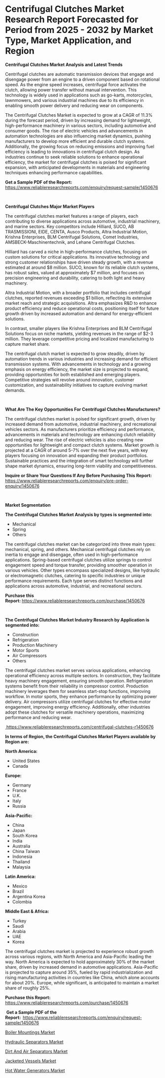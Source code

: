 <p><h1>Centrifugal Clutches Market Research Report Forecasted for Period from 2025 -  2032 by Market Type, Market Application, and Region</h1></p><p><strong>Centrifugal Clutches Market Analysis and Latest Trends</strong></p>
<p><p>Centrifugal clutches are automatic transmission devices that engage and disengage power from an engine to a driven component based on rotational speed. As the engine speed increases, centrifugal force activates the clutch, allowing power transfer without manual intervention. This technology is widely used in applications such as go-karts, motorcycles, lawnmowers, and various industrial machines due to its efficiency in enabling smooth power delivery and reducing wear on components.</p><p>The Centrifugal Clutches Market is expected to grow at a CAGR of 11.3% during the forecast period, driven by increasing demand for lightweight, high-performance machinery in various sectors, including automotive and consumer goods. The rise of electric vehicles and advancements in automation technologies are also influencing market dynamics, pushing manufacturers to develop more efficient and durable clutch systems. Additionally, the growing focus on reducing emissions and improving fuel efficiency is leading to innovations in centrifugal clutch design. As industries continue to seek reliable solutions to enhance operational efficiency, the market for centrifugal clutches is poised for significant expansion, with anticipated developments in materials and engineering techniques enhancing performance capabilities.</p></p>
<p><strong>Get a Sample PDF of the Report:&nbsp;</strong> <a href="https://www.reliableresearchreports.com/enquiry/request-sample/1450676?utm_campaign=38&utm_medium=2&utm_source=Github&utm_content=ia&utm_term=22022025&utm_id=centrifugal-clutches">https://www.reliableresearchreports.com/enquiry/request-sample/1450676</a></p>
<p>&nbsp;</p>
<p><strong>Centrifugal Clutches Major Market Players</strong></p>
<p><p>The centrifugal clutches market features a range of players, each contributing to diverse applications across automotive, industrial machinery, and marine sectors. Key competitors include Hilliard, SUCO, AB TRASMISSIONI, EIDE, CENTA, Ausco Products, Altra Industrial Motion, Krishna Enterprises, BLM Centrifugal Solutions, Comet Industries, AMSBECK-Maschinentechnik, and Lehane Centrifugal Clutches.</p><p>Hilliard has carved a niche in high-performance clutches, focusing on custom solutions for critical applications. Its innovative technology and strong customer relationships have driven steady growth, with a revenue estimated at around $8 million. SUCO, known for its reliable clutch systems, has robust sales, valued at approximately $7 million, and focuses on precision engineering and durability, catering to both light and heavy machinery.</p><p>Altra Industrial Motion, with a broader portfolio that includes centrifugal clutches, reported revenues exceeding $1 billion, reflecting its extensive market reach and strategic acquisitions. Altra emphasizes R&D to enhance product efficiency and reduce operational costs, positioning itself for future growth driven by increased automation and demand for energy-efficient solutions.</p><p>In contrast, smaller players like Krishna Enterprises and BLM Centrifugal Solutions focus on niche markets, yielding revenues in the range of $2-3 million. They leverage competitive pricing and localized manufacturing to capture market share.</p><p>The centrifugal clutch market is expected to grow steadily, driven by automation trends in various industries and increasing demand for efficient transmission systems. With advancements in technology and a growing emphasis on energy efficiency, the market size is projected to expand, providing opportunities for both established and emerging players. Competitive strategies will revolve around innovation, customer customization, and sustainability initiatives to capture evolving market demands.</p></p>
<p>&nbsp;</p>
<p><strong>What Are The Key Opportunities For Centrifugal Clutches Manufacturers?</strong></p>
<p><p>The centrifugal clutches market is poised for significant growth, driven by increased demand from automotive, industrial machinery, and recreational vehicles sectors. As manufacturers prioritize efficiency and performance, advancements in materials and technology are enhancing clutch reliability and reducing wear. The rise of electric vehicles is also creating new opportunities for lightweight and compact clutch systems. Market growth is projected at a CAGR of around 5-7% over the next five years, with key players focusing on innovation and expanding their product portfolios. Sustainable practices and the integration of smart technology will further shape market dynamics, ensuring long-term viability and competitiveness.</p></p>
<p><strong>Inquire or Share Your Questions If Any Before Purchasing This Report:</strong> <a href="https://www.reliableresearchreports.com/enquiry/pre-order-enquiry/1450676?utm_campaign=38&utm_medium=2&utm_source=Github&utm_content=ia&utm_term=22022025&utm_id=centrifugal-clutches">https://www.reliableresearchreports.com/enquiry/pre-order-enquiry/1450676</a></p>
<p>&nbsp;</p>
<p><strong>Market Segmentation</strong></p>
<p><strong>The Centrifugal Clutches Market Analysis by types is segmented into:</strong></p>
<p><ul><li>Mechanical</li><li>Spring</li><li>Others</li></ul></p>
<p><p>The centrifugal clutches market can be categorized into three main types: mechanical, spring, and others. Mechanical centrifugal clutches rely on inertia to engage and disengage, often used in high-performance applications. Spring-based centrifugal clutches utilize springs to control engagement speed and torque transfer, providing smoother operation in various vehicles. Other types encompass specialized designs, like hydraulic or electromagnetic clutches, catering to specific industries or unique performance requirements. Each type serves distinct functions and applications across automotive, industrial, and recreational sectors.</p></p>
<p><strong>Purchase this Report:&nbsp;</strong><a href="https://www.reliableresearchreports.com/purchase/1450676?utm_campaign=38&utm_medium=2&utm_source=Github&utm_content=ia&utm_term=22022025&utm_id=centrifugal-clutches">https://www.reliableresearchreports.com/purchase/1450676</a></p>
<p>&nbsp;</p>
<p><strong>The Centrifugal Clutches Market Industry Research by Application is segmented into:</strong></p>
<p><ul><li>Construction</li><li>Refrigeration</li><li>Production Machinery</li><li>Motor Sports</li><li>Air Compressors</li><li>Others</li></ul></p>
<p><p>The centrifugal clutches market serves various applications, enhancing operational efficiency across multiple sectors. In construction, they facilitate heavy machinery engagement, ensuring smooth operation. Refrigeration systems benefit from their reliability in compressor control. Production machinery leverages them for seamless start-stop functions, improving workflow. In motor sports, they enhance performance by optimizing power delivery. Air compressors utilize centrifugal clutches for effective motor engagement, improving energy efficiency. Additionally, other industries adopt these clutches for versatile machinery operations, maximizing performance and reducing wear.</p></p>
<p><a href="https://www.reliableresearchreports.com/centrifugal-clutches-r1450676?utm_campaign=38&utm_medium=2&utm_source=Github&utm_content=ia&utm_term=22022025&utm_id=centrifugal-clutches">&nbsp;https://www.reliableresearchreports.com/centrifugal-clutches-r1450676</a></p>
<p><strong>In terms of Region, the Centrifugal Clutches Market Players available by Region are:</strong></p>
<p>
    <p> <strong> North America: </strong>
        <ul>
            <li>United States</li>
            <li>Canada</li>
        </ul>
        </p> 
    <p> <strong> Europe: </strong>
        <ul>
            <li>Germany</li>
            <li>France</li>
            <li>U.K.</li>
            <li>Italy</li>
            <li>Russia</li>
        </ul>
        </p> 
    <p> <strong> Asia-Pacific: </strong>
        <ul>
            <li>China</li>
            <li>Japan</li>
            <li>South Korea</li>
            <li>India</li>
            <li>Australia</li>
            <li>China Taiwan</li>
            <li>Indonesia</li>
            <li>Thailand</li>
            <li>Malaysia</li>
        </ul>
        </p> 
    <p> <strong> Latin America: </strong>
        <ul>
            <li>Mexico</li>
            <li>Brazil</li>
            <li>Argentina Korea</li>
            <li>Colombia</li>
        </ul>
        </p> 
    <p> <strong> Middle East & Africa: </strong>
        <ul>
            <li>Turkey</li>
            <li>Saudi</li>
            <li>Arabia</li>
            <li>UAE</li>
            <li>Korea</li>
        </ul>
    </p>
    </p>
<p><p>The centrifugal clutches market is projected to experience robust growth across various regions, with North America and Asia-Pacific leading the way. North America is expected to hold approximately 30% of the market share, driven by increased demand in automotive applications. Asia-Pacific is projected to capture around 35%, fueled by rapid industrialization and rising manufacturing activities in countries like China, which alone accounts for about 20%. Europe, while significant, is anticipated to maintain a market share of roughly 25%.</p></p>
<p><strong>Purchase this Report: </strong><a href="https://www.reliableresearchreports.com/purchase/1450676?utm_campaign=38&utm_medium=2&utm_source=Github&utm_content=ia&utm_term=22022025&utm_id=centrifugal-clutches">https://www.reliableresearchreports.com/purchase/1450676</a></p>
<p>&nbsp;<strong>Get a Sample PDF of the Report:&nbsp;&nbsp;</strong><a href="https://www.reliableresearchreports.com/enquiry/request-sample/1450676?utm_campaign=38&utm_medium=2&utm_source=Github&utm_content=ia&utm_term=22022025&utm_id=centrifugal-clutches">https://www.reliableresearchreports.com/enquiry/request-sample/1450676</a></p>
<p><strong></strong></p>
<p><p><a href="https://github.com/samesdufloiw/Market-Research-Report-List-1/blob/main/boiler-mountings-market.md?utm_campaign=38&utm_medium=2&utm_source=Github&utm_content=ia&utm_term=22022025&utm_id=centrifugal-clutches">Boiler Mountings Market</a></p><p><a href="https://github.com/porstheftyux/Market-Research-Report-List-1/blob/main/hydraulic-separators-market.md?utm_campaign=38&utm_medium=2&utm_source=Github&utm_content=ia&utm_term=22022025&utm_id=centrifugal-clutches">Hydraulic Separators Market</a></p><p><a href="https://github.com/jamesgomez337/Market-Research-Report-List-1/blob/main/dirt-and-air-separators-market.md?utm_campaign=38&utm_medium=2&utm_source=Github&utm_content=ia&utm_term=22022025&utm_id=centrifugal-clutches">Dirt And Air Separators Market</a></p><p><a href="https://github.com/normiaooghe3/Market-Research-Report-List-1/blob/main/jacketed-vessels-market.md?utm_campaign=38&utm_medium=2&utm_source=Github&utm_content=ia&utm_term=22022025&utm_id=centrifugal-clutches">Jacketed Vessels Market</a></p><p><a href="https://github.com/swietanasso/Market-Research-Report-List-1/blob/main/hot-water-generators-market.md?utm_campaign=38&utm_medium=2&utm_source=Github&utm_content=ia&utm_term=22022025&utm_id=centrifugal-clutches">Hot Water Generators Market</a></p></p>